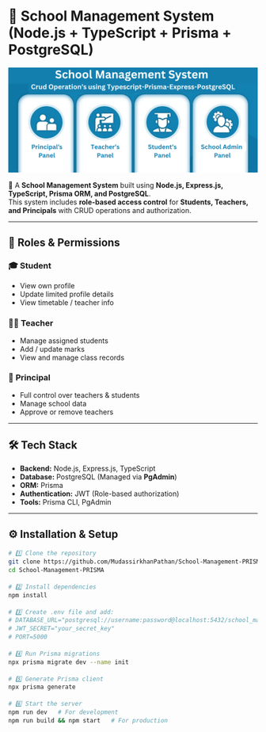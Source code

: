 # 🏫 School Management System (Node.js + TypeScript + Prisma + PostgreSQL)

![School Management System](https://github.com/MudassirkhanPathan/School-Management-PRISMA/blob/main/Subheading.png)

🚀 A **School Management System** built using **Node.js, Express.js, TypeScript, Prisma ORM, and PostgreSQL**.  
This system includes **role-based access control** for **Students, Teachers, and Principals** with CRUD operations and authorization.

---

## 📌 Roles & Permissions

### 🎓 **Student**
- View own profile  
- Update limited profile details  
- View timetable / teacher info  

### 👨‍🏫 **Teacher**
- Manage assigned students  
- Add / update marks  
- View and manage class records  

### 🏫 **Principal**
- Full control over teachers & students  
- Manage school data  
- Approve or remove teachers  

---

## 🛠️ Tech Stack
- **Backend:** Node.js, Express.js, TypeScript  
- **Database:** PostgreSQL (Managed via **PgAdmin**)  
- **ORM:** Prisma  
- **Authentication:** JWT (Role-based authorization)  
- **Tools:** Prisma CLI, PgAdmin  

---

## ⚙️ Installation & Setup

```bash
# 1️⃣ Clone the repository
git clone https://github.com/MudassirkhanPathan/School-Management-PRISMA.git
cd School-Management-PRISMA

# 2️⃣ Install dependencies
npm install

# 3️⃣ Create .env file and add:
# DATABASE_URL="postgresql://username:password@localhost:5432/school_management"
# JWT_SECRET="your_secret_key"
# PORT=5000

# 4️⃣ Run Prisma migrations
npx prisma migrate dev --name init

# 5️⃣ Generate Prisma client
npx prisma generate

# 6️⃣ Start the server
npm run dev   # For development
npm run build && npm start   # For production
